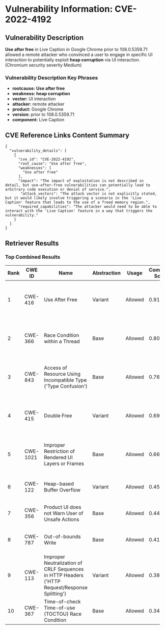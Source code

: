 # Vulnerability Information: CVE-2022-4192

## Vulnerability Description
**Use after free** in Live Caption in Google Chrome prior to 108.0.5359.71 allowed a remote attacker who convinced a user to engage in specific UI interaction to potentially exploit **heap corruption** via UI interaction. (Chromium security severity Medium)

### Vulnerability Description Key Phrases
- **rootcause:** **Use after free**
- **weakness:** **heap corruption**
- **vector:** UI interaction
- **attacker:** remote attacker
- **product:** Google Chrome
- **version:** prior to 108.0.5359.71
- **component:** Live Caption

## CVE Reference Links Content Summary
```
{
  "vulnerability_details": [
    {
      "cve_id": "CVE-2022-4192",
      "root_cause": "Use after free",
      "weaknesses": [
        "Use after free"
      ],
      "impact": "The impact of exploitation is not described in detail, but use-after-free vulnerabilities can potentially lead to arbitrary code execution or denial of service.",
       "attack_vectors": "The attack vector is not explicitly stated, but it would likely involve triggering a scenario in the 'Live Caption' feature that leads to the use of a freed memory region.",
      "required_capabilities": "The attacker would need to be able to interact with the 'Live Caption' feature in a way that triggers the vulnerability."
    }
  ]
}
```

## Retriever Results

### Top Combined Results

| Rank | CWE ID | Name | Abstraction | Usage | Combined Score | Retrievers | Individual Scores |
|------|--------|------|-------------|-------|---------------|------------|-------------------|
| 1 | CWE-416 | Use After Free | Variant | Allowed | 0.9156 | dense, sparse, graph | dense: 0.665, sparse: 0.640, graph: 0.820 |
| 2 | CWE-366 | Race Condition within a Thread | Base | Allowed | 0.8096 | dense, sparse, graph | dense: 0.599, sparse: 0.513, graph: 0.605 |
| 3 | CWE-843 | Access of Resource Using Incompatible Type ('Type Confusion') | Base | Allowed | 0.7624 | dense, sparse, graph | dense: 0.535, sparse: 0.435, graph: 0.688 |
| 4 | CWE-415 | Double Free | Variant | Allowed | 0.6925 | dense, sparse, graph | dense: 0.559, sparse: 0.317, graph: 0.809 |
| 5 | CWE-1021 | Improper Restriction of Rendered UI Layers or Frames | Base | Allowed | 0.6643 | dense, sparse, graph | dense: 0.568, sparse: 0.277, graph: 0.619 |
| 6 | CWE-122 | Heap-based Buffer Overflow | Variant | Allowed | 0.4533 | dense, sparse | dense: 0.545, sparse: 0.382 |
| 7 | CWE-356 | Product UI does not Warn User of Unsafe Actions | Base | Allowed | 0.4465 | dense, sparse | dense: 0.536, sparse: 0.311 |
| 8 | CWE-787 | Out-of-bounds Write | Base | Allowed | 0.4149 | dense, sparse | dense: 0.511, sparse: 0.278 |
| 9 | CWE-113 | Improper Neutralization of CRLF Sequences in HTTP Headers ('HTTP Request/Response Splitting') | Variant | Allowed | 0.3807 | dense, sparse | dense: 0.516, sparse: 0.269 |
| 10 | CWE-367 | Time-of-check Time-of-use (TOCTOU) Race Condition | Base | Allowed | 0.3496 | dense, sparse | dense: 0.515, sparse: 0.161 |


